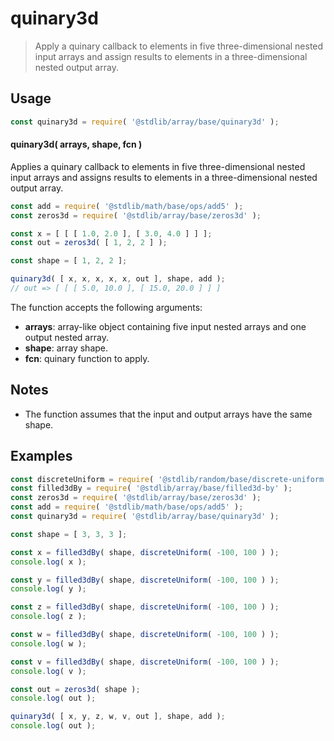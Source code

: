 <!--

@license Apache-2.0

Copyright (c) 2023 The Stdlib Authors.

Licensed under the Apache License, Version 2.0 (the "License");
you may not use this file except in compliance with the License.
You may obtain a copy of the License at

   http://www.apache.org/licenses/LICENSE-2.0

Unless required by applicable law or agreed to in writing, software
distributed under the License is distributed on an "AS IS" BASIS,
WITHOUT WARRANTIES OR CONDITIONS OF ANY KIND, either express or implied.
See the License for the specific language governing permissions and
limitations under the License.

-->

# quinary3d

> Apply a quinary callback to elements in five three-dimensional nested input arrays and assign results to elements in a three-dimensional nested output array.

<section class="intro">

</section>

<!-- /.intro -->

<section class="usage">

## Usage

```javascript
const quinary3d = require( '@stdlib/array/base/quinary3d' );
```

#### quinary3d( arrays, shape, fcn )

Applies a quinary callback to elements in five three-dimensional nested input arrays and assigns results to elements in a three-dimensional nested output array.

```javascript
const add = require( '@stdlib/math/base/ops/add5' );
const zeros3d = require( '@stdlib/array/base/zeros3d' );

const x = [ [ [ 1.0, 2.0 ], [ 3.0, 4.0 ] ] ];
const out = zeros3d( [ 1, 2, 2 ] );

const shape = [ 1, 2, 2 ];

quinary3d( [ x, x, x, x, x, out ], shape, add );
// out => [ [ [ 5.0, 10.0 ], [ 15.0, 20.0 ] ] ]
```

The function accepts the following arguments:

-   **arrays**: array-like object containing five input nested arrays and one output nested array.
-   **shape**: array shape.
-   **fcn**: quinary function to apply.

</section>

<!-- /.usage -->

<section class="notes">

## Notes

-   The function assumes that the input and output arrays have the same shape.

</section>

<!-- /.notes -->

<section class="examples">

## Examples

<!-- eslint no-undef: "error" -->

```javascript
const discreteUniform = require( '@stdlib/random/base/discrete-uniform' ).factory;
const filled3dBy = require( '@stdlib/array/base/filled3d-by' );
const zeros3d = require( '@stdlib/array/base/zeros3d' );
const add = require( '@stdlib/math/base/ops/add5' );
const quinary3d = require( '@stdlib/array/base/quinary3d' );

const shape = [ 3, 3, 3 ];

const x = filled3dBy( shape, discreteUniform( -100, 100 ) );
console.log( x );

const y = filled3dBy( shape, discreteUniform( -100, 100 ) );
console.log( y );

const z = filled3dBy( shape, discreteUniform( -100, 100 ) );
console.log( z );

const w = filled3dBy( shape, discreteUniform( -100, 100 ) );
console.log( w );

const v = filled3dBy( shape, discreteUniform( -100, 100 ) );
console.log( v );

const out = zeros3d( shape );
console.log( out );

quinary3d( [ x, y, z, w, v, out ], shape, add );
console.log( out );
```

</section>

<!-- /.examples -->

<!-- Section for related `stdlib` packages. Do not manually edit this section, as it is automatically populated. -->

<section class="related">

</section>

<!-- /.related -->

<!-- Section for all links. Make sure to keep an empty line after the `section` element and another before the `/section` close. -->

<section class="links">

</section>

<!-- /.links -->
